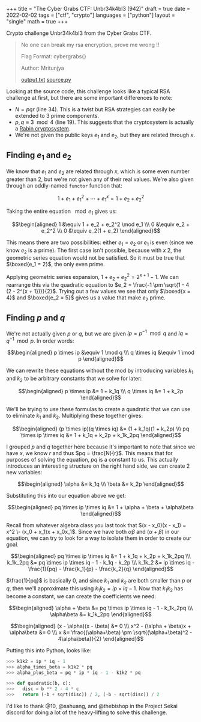 +++
title = "The Cyber Grabs CTF: Unbr34k4bl3 (942)"
draft = true
date = 2022-02-02
tags = ["ctf", "crypto"]
languages = ["python"]
layout = "single"
math = true
+++

Crypto challenge Unbr34k4bl3 from the Cyber Grabs CTF.
<!--more-->

> No one can break my rsa encryption, prove me wrong !!
>
> Flag Format: cybergrabs{}
>
> Author: Mritunjya
>
> [output.txt] [source.py]

[output.txt]: ./output.txt
[source.py]: ./source.py

Looking at the source code, this challenge looks like a typical RSA challenge at
first, but there are some important differences to note:

- $N = pqr$ (line 34). This is a twist but RSA strategies can easily be
    extended to 3 prime components.
- $p, q \equiv 3 \mod 4$ (line 19). This suggests that the cryptosystem is
    actually a [Rabin cryptosystem][Rabin].
- We're not given the public keys $e_1$ and $e_2$, but they are related through
    $x$.

## Finding $e_1$ and $e_2$

We know that $e_1$ and $e_2$ are related through $x$, which is some even number
greater than 2, but we're not given any of their real values. We're also given
through an oddly-named `functor` function that:

$$ 1 + e_1 + e_1^2 + \cdots + e_1^x = 1 + e_2 + e_2^2 $$

Taking the entire equation $\mod e_1$ gives us:

$$\begin{aligned}
  1 &\equiv 1 + e_2 + e_2^2 \mod e_1 \\\
  0 &\equiv e_2 + e_2^2 \\\
  0 &\equiv e_2(1 + e_2)
\end{aligned}$$

This means there are two possibilities: either $e_1 = e_2$ or $e_1$ is even
(since we know $e_2$ is a prime). The first case isn't possible, because with $x
\> 2$, the geometric series equation would not be satisfied. So it must be true
that $\boxed{e_1 = 2}$, the only even prime.

Applying geometric series expansion, $1 + e_2 + e_2^2 = 2^{x + 1} - 1$. We can
rearrange this via the quadratic equation to $e_2 = \frac{-1 \pm \sqrt{1 - 4
(2 - 2^{x + 1})}}{2}$. Trying out a few values we see that only $\boxed{x = 4}$
and $\boxed{e_2 = 5}$ gives us a value that make $e_2$ prime.

## Finding $p$ and $q$

We're not actually given $p$ or $q$, but we are given $ip = p^{-1} \mod q$ and
$iq = q^{-1} \mod p$. In order words:

$$\begin{aligned}
  p \times ip &\equiv 1 \mod q \\\
  q \times iq &\equiv 1 \mod p
\end{aligned}$$

We can rewrite these equations without the mod by introducing variables $k_1$
and $k_2$ to be arbitrary constants that we solve for later:

$$\begin{aligned}
  p \times ip &= 1 + k_1q \\\
  q \times iq &= 1 + k_2p
\end{aligned}$$

We'll be trying to use these formulas to create a quadratic that we can use to
eliminate $k_1$ and $k_2$. Multiplying these together gives:

$$\begin{aligned}
  (p \times ip)(q \times iq) &= (1 + k_1q)(1 + k_2p) \\\
  pq \times ip \times iq &= 1 + k_1q + k_2p + k_1k_2pq
\end{aligned}$$

I grouped $p$ and $q$ together here because it's important to note that since we
have $x$, we know $r$ and thus $pq = \frac{N}{r}$. This means that for purposes
of solving the equation, $pq$ is a constant to us. This actually introduces an
interesting structure on the right hand side, we can create 2 new variables:

$$\begin{aligned}
  \alpha &= k_1q \\\
  \beta &= k_2p
\end{aligned}$$

Substituting this into our equation above we get:

$$\begin{aligned}
  pq \times ip \times iq &= 1 + \alpha + \beta + \alpha\beta
\end{aligned}$$

Recall from whatever algebra class you last took that $(x - x_0)(x - x_1) = x^2
\- (x_0 + x_1)x + x_0x_1$. Since we have both $\alpha\beta$ and $(\alpha +
\beta)$ in our equation, we can try to look for a way to isolate them in order
to create our goal.

$$\begin{aligned}
  pq \times ip \times iq &= 1 + k_1q + k_2p + k_1k_2pq \\\
  k_1k_2pq &= pq \times ip \times iq - 1 - k_1q - k_2p \\\
  k_1k_2 &= ip \times iq - \frac{1}{pq} - \frac{k_1}{p} - \frac{k_2}{q}
\end{aligned}$$

$\frac{1}{pq}$ is basically $0$, and since $k_1$ and $k_2$ are both smaller than
$p$ or $q$, then we'll approximate this using $k_1k_2 = ip \times iq - 1$. Now
that $k_1k_2$ has become a constant, we can create the coefficients we need:

$$\begin{aligned}
  \alpha + \beta &= pq \times ip \times iq - 1 - k_1k_2pq \\\
  \alpha\beta &= k_1k_2pq
\end{aligned}$$

$$\begin{aligned}
  (x - \alpha)(x - \beta) &= 0 \\\
  x^2 - (\alpha + \beta)x + \alpha\beta &= 0 \\\
  x &= \frac{(\alpha+\beta) \pm \sqrt{(\alpha+\beta)^2 - 4\alpha\beta}}{2}
\end{aligned}$$

Putting this into Python, looks like:

```py
>>> k1k2 = ip * iq - 1
>>> alpha_times_beta = k1k2 * pq
>>> alpha_plus_beta = pq * ip * iq - 1 - k1k2 * pq

>>> def quadratic(b, c):
>>>   disc = b ** 2 - 4 * c
>>>   return (-b + sqrt(disc)) / 2, (-b - sqrt(disc)) / 2
```

I'd like to thank @10, @sahuang, and @thebishop in the Project Sekai discord for
doing a lot of the heavy-lifting to solve this challenge.

[Rabin]: https://en.wikipedia.org/wiki/Rabin_cryptosystem
